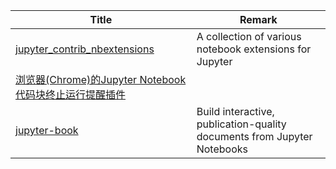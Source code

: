 | Title                             | Remark |
| --------- | ------ |
|[jupyter_contrib_nbextensions](https://github.com/ipython-contrib/jupyter_contrib_nbextensions)|A collection of various notebook extensions for Jupyter|
|[浏览器(Chrome)的Jupyter Notebook代码块终止运行提醒插件](https://github.com/naraB/jupyter-notifier)|
|[jupyter-book](https://github.com/executablebooks/jupyter-book)|Build interactive, publication-quality documents from Jupyter Notebooks|